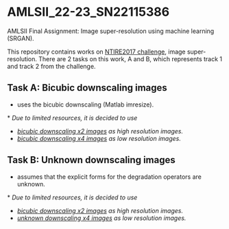 # AMLSII_22-23_SN22115386
AMLSII Final Assignment: Image super-resolution using machine learning (SRGAN).

This repository contains works on 
[NTIRE2017 challenge](https://data.vision.ee.ethz.ch/cvl/ntire17//), image super-resolution.
There are 2 tasks on this work, A and B, which represents track 1 and track 2 from the challenge.

## Task A: Bicubic downscaling images
- uses the bicubic downscaling (Matlab imresize).

\* *Due to limited resources, it is decided to use*
- *[bicubic downscaling x2 images](http://data.vision.ee.ethz.ch/cvl/DIV2K/DIV2K_train_LR_bicubic_X2.zip) as high resolution images.*
- *[bicubic downscaling x4 images](http://data.vision.ee.ethz.ch/cvl/DIV2K/DIV2K_train_LR_bicubic_X4.zip) as low resolution images.*

## Task B: Unknown downscaling images
- assumes that the explicit forms for the degradation operators are unknown.

\* *Due to limited resources, it is decided to use*
- *[bicubic downscaling x2 images](http://data.vision.ee.ethz.ch/cvl/DIV2K/DIV2K_train_LR_bicubic_X2.zip) as high resolution images.*
- *[unknown downscaling x4 images](http://data.vision.ee.ethz.ch/cvl/DIV2K/DIV2K_train_LR_unknown_X4.zip) as low resolution images.*
